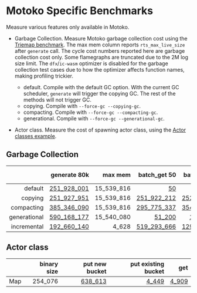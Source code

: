 # Motoko Specific Benchmarks

Measure various features only available in Motoko.

* Garbage Collection. Measure Motoko garbage collection cost using the [Triemap benchmark](https://github.com/dfinity/canister-profiling/blob/main/collections/motoko/src/triemap.mo). The max mem column reports `rts_max_live_size` after `generate` call. The cycle cost numbers reported here are garbage collection cost only. Some flamegraphs are truncated due to the 2M log size limit. The `dfx`/`ic-wasm` optimizer is disabled for the garbage collection test cases due to how the optimizer affects function names, making profiling trickier.  

  - default. Compile with the default GC option. With the current GC scheduler, `generate` will trigger the copying GC. The rest of the methods will not trigger GC.
  - copying. Compile with `--force-gc --copying-gc`.
  - compacting. Compile with `--force-gc --compacting-gc`.
  - generational. Compile with `--force-gc --generational-gc`.

* Actor class. Measure the cost of spawning actor class, using the [Actor classes example](https://github.com/dfinity/examples/tree/master/motoko/classes).




## Garbage Collection

| |generate 80k|max mem|batch_get 50|batch_put 50|batch_remove 50|
|--:|--:|--:|--:|--:|--:|
|default|[251_928_001](default_init.svg)|15_539_816|[50](default_get.svg)|[50](default_put.svg)|[50](default_remove.svg)|
|copying|[251_927_951](copying_init.svg)|15_539_816|[251_922_212](copying_get.svg)|[252_077_283](copying_put.svg)|[252_077_615](copying_remove.svg)|
|compacting|[385_346_090](compacting_init.svg)|15_539_816|[295_775_337](compacting_get.svg)|[354_723_987](compacting_put.svg)|[339_091_086](compacting_remove.svg)|
|generational|[590_168_177](generational_init.svg)|15_540_080|[51_200](generational_get.svg)|[1_051_273](generational_put.svg)|[594_436](generational_remove.svg)|
|incremental|[192_660_140](incremental_init.svg)|4_628|[519_293_666](incremental_get.svg)|[129_819_032](incremental_put.svg)|[321_970_457](incremental_remove.svg)|


## Actor class

| |binary size|put new bucket|put existing bucket|get|
|--|--:|--:|--:|--:|
|Map|254_076|[638_613](map_put.svg)|[4_449](map_put_existing.svg)|[4_909](map_get.svg)|
